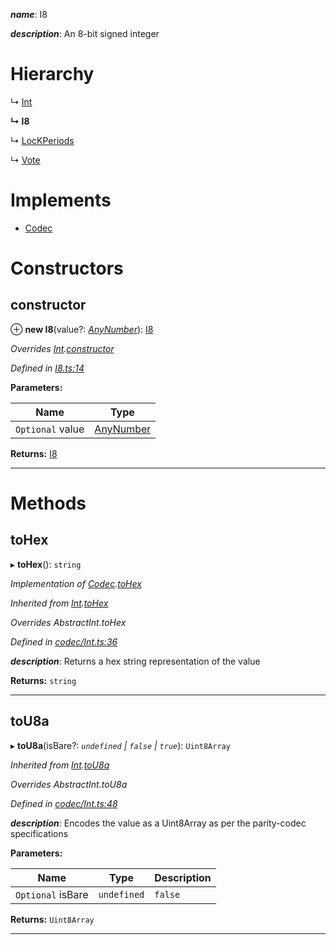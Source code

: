 

*__name__*: I8

*__description__*: An 8-bit signed integer

# Hierarchy

↳  [Int](_codec_int_.int.md)

**↳ I8**

↳  [LocKPeriods](_lockperiods_.lockperiods.md)

↳  [Vote](_vote_.vote.md)

# Implements

* [Codec](../interfaces/_types_.codec.md)

# Constructors

<a id="constructor"></a>

##  constructor

⊕ **new I8**(value?: *[AnyNumber](../modules/_types_.md#anynumber)*): [I8](_i8_.i8.md)

*Overrides [Int](_codec_int_.int.md).[constructor](_codec_int_.int.md#constructor)*

*Defined in [I8.ts:14](https://github.com/polkadot-js/api/blob/70ff3c5/packages/types/src/I8.ts#L14)*

**Parameters:**

| Name | Type |
| ------ | ------ |
| `Optional` value | [AnyNumber](../modules/_types_.md#anynumber) |

**Returns:** [I8](_i8_.i8.md)

___

# Methods

<a id="tohex"></a>

##  toHex

▸ **toHex**(): `string`

*Implementation of [Codec](../interfaces/_types_.codec.md).[toHex](../interfaces/_types_.codec.md#tohex)*

*Inherited from [Int](_codec_int_.int.md).[toHex](_codec_int_.int.md#tohex)*

*Overrides AbstractInt.toHex*

*Defined in [codec/Int.ts:36](https://github.com/polkadot-js/api/blob/70ff3c5/packages/types/src/codec/Int.ts#L36)*

*__description__*: Returns a hex string representation of the value

**Returns:** `string`

___
<a id="tou8a"></a>

##  toU8a

▸ **toU8a**(isBare?: *`undefined` | `false` | `true`*): `Uint8Array`

*Inherited from [Int](_codec_int_.int.md).[toU8a](_codec_int_.int.md#tou8a)*

*Overrides AbstractInt.toU8a*

*Defined in [codec/Int.ts:48](https://github.com/polkadot-js/api/blob/70ff3c5/packages/types/src/codec/Int.ts#L48)*

*__description__*: Encodes the value as a Uint8Array as per the parity-codec specifications

**Parameters:**

| Name | Type | Description |
| ------ | ------ | ------ |
| `Optional` isBare | `undefined` | `false` | `true` |  true when the value has none of the type-specific prefixes (internal) |

**Returns:** `Uint8Array`

___

